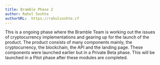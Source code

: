 ```yaml
---
title: Bramble Phase 2
author: Rahul Soshte
authorURL:  https://rahulsoshte.cf
---
```


This is a ongoing phase where the Bramble Team is working out the issues of cryptocurrency implementations and gearing up for the launch of the product. The product consists of many components mainly, the cryptocurrency, the blockchain, the API and the landing page. These components were launched earlier but in a Private Beta phase. This will be launched in a Pilot phase after these modules are completed.